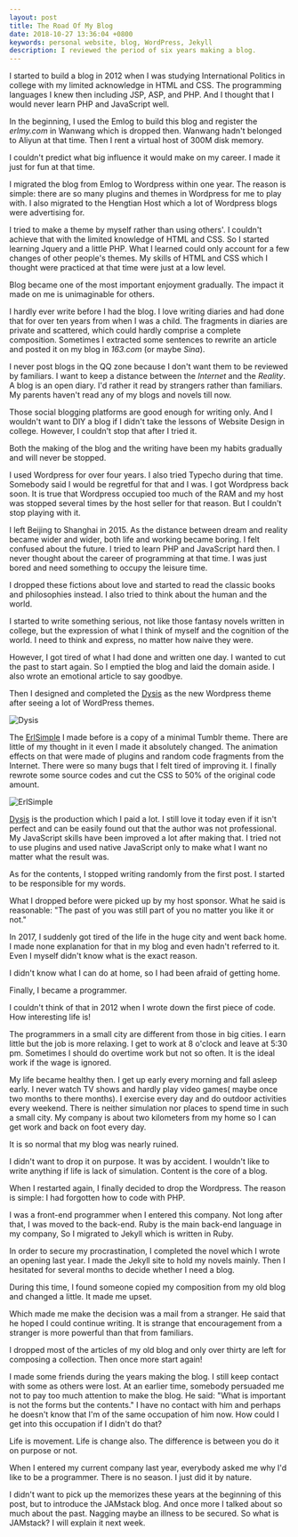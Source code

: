 ```yaml
---
layout: post
title: The Road Of My Blog
date: 2018-10-27 13:36:04 +0800
keywords: personal website, blog, WordPress, Jekyll
description: I reviewed the period of six years making a blog.
---
```

I started to build a blog in 2012 when I was studying International Politics in college with my limited acknowledge in HTML and CSS. The programming languages I knew then including JSP, ASP, and PHP. And I thought that I would never learn PHP and JavaScript well.

<!--more-->

In the beginning, I used the Emlog to build this blog and register the *erlmy.com* in Wanwang which is dropped then. Wanwang hadn't belonged to Aliyun at that time. Then I rent a virtual host of 300M disk memory.

I couldn't predict what big influence it would make on my career. I made it just for fun at that time.

I migrated the blog from Emlog to Wordpress within one year. The reason is simple: there are so many plugins and themes in Wordpress for me to play with. I also migrated to the Hengtian Host which a lot of Wordpress blogs were advertising for.

I tried to make a theme by myself rather than using others'. I couldn't achieve that with the limited knowledge of HTML and CSS. So I started learning Jquery and a little PHP. What I learned could only account for a few changes of other people's themes. My skills of HTML and CSS which I thought were practiced at that time were just at a low level.

Blog became one of the most important enjoyment gradually. The impact it made on me is unimaginable for others.

I hardly ever write before I had the blog. I love writing diaries and had done that for over ten years from when I was a child. The fragments in diaries are private and scattered, which could hardly comprise a complete composition. Sometimes I extracted some sentences to rewrite an article and posted it on my blog in *163.com* (or maybe *Sina*).

I never post blogs in the QQ zone because I don't want them to be reviewed by familiars. I want to keep a distance between the *Internet* and the *Reality*. A blog is an open diary. I'd rather it read by strangers rather than familiars. My parents haven't read any of my blogs and novels till now.

Those social blogging platforms are good enough for writing only. And I wouldn't want to DIY a blog if I didn't take the lessons of Website Design in college. However, I couldn't stop that after I tried it.

Both the making of the blog and the writing have been my habits gradually and will never be stopped.

I used Wordpress for over four years. I also tried Typecho during that time. Somebody said I would be regretful for that and I was. I got Wordpress back soon. It is true that Wordpress occupied too much of the RAM and my host was stopped several times by the host seller for that reason. But I couldn't stop playing with it.

I left Beijing to Shanghai in 2015. As the distance between dream and reality became wider and wider, both life and working became boring. I felt confused about the future. I tried to learn PHP and JavaScript hard then. I never thought about the career of programming at that time. I was just bored and need something to occupy the leisure time.

I dropped these fictions about love and started to read the classic books and philosophies instead. I also tried to think about the human and the world.

I started to write something serious, not like those fantasy novels written in college, but the expression of what I think of myself and the cognition of the world. I need to think and express, no matter how naive they were.

However, I got tired of what I had done and written one day. I wanted to cut the past to start again. So I emptied the blog and laid the domain aside. I also wrote an emotional article to say goodbye.

Then I designed and completed the [Dysis](https://github.com/erlzhang/dysis) as the new Wordpress theme after seeing a lot of WordPress themes.

![Dysis](/img/blog/dysis.png)

The [ErlSimple](https://github.com/erlzhang/erlsimple) I made before is a copy of a minimal Tumblr theme. There are little of my thought in it even I made it absolutely changed. The animation effects on that were made of plugins and random code fragments from the Internet. There were so many bugs that I felt tired of improving it. I finally rewrote some source codes and cut the CSS to 50% of the original code amount.

![ErlSimple](/img/blog/erlsimple.png)

[Dysis](https://github.com/erlzhang/dysis) is the production which I paid a lot. I still love it today even if it isn't perfect and can be easily found out that the author was not professional. My JavaScript skills have been improved a lot after making that. I tried not to use plugins and used native JavaScript only to make what I want no matter what the result was.

As for the contents, I stopped writing randomly from the first post. I started to be responsible for my words.

What I dropped before were picked up by my host sponsor. What he said is reasonable: "The past of you was still part of you no matter you like it or not."

In 2017, I suddenly got tired of the life in the huge city and went back home. I made none explanation for that in my blog and even hadn't referred to it. Even I myself didn't know what is the exact reason.

I didn't know what I can do at home, so I had been afraid of getting home.

Finally, I became a programmer.

I couldn't think of that in 2012 when I wrote down the first piece of code. How interesting life is!

The programmers in a small city are different from those in big cities. I earn little but the job is more relaxing. I get to work at 8 o'clock and leave at 5:30 pm. Sometimes I should do overtime work but not so often. It is the ideal work if the wage is ignored.

My life became healthy then. I get up early every morning and fall asleep early. I never watch TV shows and hardly play video games( maybe once two months to there months). I exercise every day and do outdoor activities every weekend.  There is neither simulation nor places to spend time in such a small city. My company is about two kilometers from my home so I can get work and back on foot every day.

It is so normal that my blog was nearly ruined.

I didn't want to drop it on purpose. It was by accident. I wouldn't like to write anything if life is lack of simulation. Content is the core of a blog.

When I restarted again, I finally decided to drop the Wordpress. The reason is simple: I had forgotten how to code with PHP.

I was a front-end programmer when I entered this company. Not long after that, I was moved to the back-end. Ruby is the main back-end language in my company, So I migrated to Jekyll which is written in Ruby.

In order to secure my procrastination, I completed the novel which I wrote an opening last year. I made the Jekyll site to hold my novels mainly. Then I hesitated for several months to decide whether I need a blog.

During this time, I found someone copied my composition from my old blog and changed a little. It made me upset.

Which made me make the decision was a mail from a stranger. He said that he hoped I could continue writing. It is strange that encouragement from a stranger is more powerful than that from familiars.

I dropped most of the articles of my old blog and only over thirty are left for composing a collection. Then once more start again!

I made some friends during the years making the blog. I still keep contact with some as others were lost. At an earlier time, somebody persuaded me not to pay too much attention to make the blog. He said: "What is important is not the forms but the contents." I have no contact with him and perhaps he doesn't know that I'm of the same occupation of him now. How could I get into this occupation if I didn't do that?

Life is movement. Life is change also. The difference is between you do it on purpose or not.

 When I entered my current company last year, everybody asked me why I'd like to be a programmer. There is no season. I just did it by nature.

I didn't want to pick up the memorizes these years at the beginning of this post, but to introduce the JAMstack blog. And once more I talked about so much about the past. Nagging maybe an illness to be secured. So what is JAMstack? I will explain it next week.
